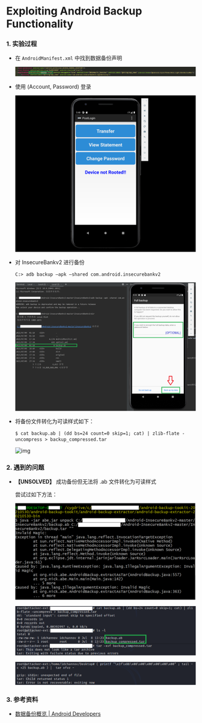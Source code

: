 # Exploiting Android Backup Functionality

### 1. 实验过程

- 在 `AndroidManifest.xml` 中找到数据备份声明

    ![img](../img/0x08-backup.PNG)

- 使用 (Account, Password) 登录

    ![img](../img/connection-app.PNG)

- 对 InsecureBankv2 进行备份

    ```
    C:> adb backup –apk –shared com.android.insecurebankv2
    ```

    ![img](../img/0x08-backup-confirmation.PNG)

- 将备份文件转化为可读样式如下：

    ```
    $ cat backup.ab | (dd bs=24 count=0 skip=1; cat) | zlib-flate -uncompress > backup_compressed.tar
    ```

    ![img](../img/0x08-readable-file.PNG)

### 2. 遇到的问题

- **【UNSOLVED】** 成功备份但无法将 .ab 文件转化为可读样式

    尝试过如下方法：

    ![img](../img/0x08-p1-method1.PNG)

    ![img](../img/0x08-p1-method2.PNG)

    ![img](../img/0x08-p1-method3.PNG)

### 3. 参考资料

- [数据备份概览 | Android Developers](https://developer.android.com/guide/topics/data/backup)